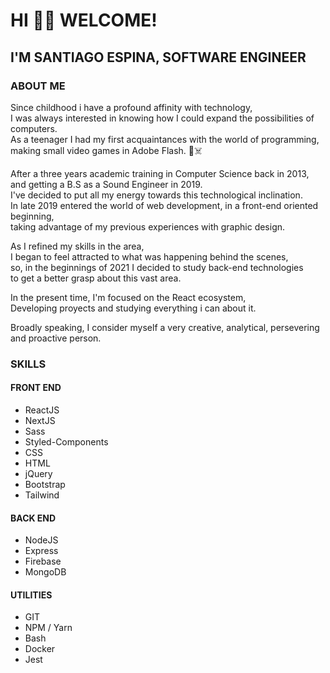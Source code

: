 # HI 👋🏼 WELCOME!
## I'M SANTIAGO ESPINA, SOFTWARE ENGINEER

### ABOUT ME
Since childhood i have a profound affinity with technology,  
I was always interested in knowing how I could expand the possibilities of computers.  
As a teenager I had my first acquaintances with the world of programming,  
making small video games in Adobe Flash. 🚀☠️

After a three years academic training in Computer Science back in 2013,  
and getting a B.S as a Sound Engineer in 2019.      
I've decided to put all my energy towards this technological inclination.  
In late 2019 entered the world of web development, in a front-end oriented beginning,  
taking advantage of my previous experiences with graphic design.  

As I refined my skills in the area,   
I began to feel attracted to what was happening behind the scenes,  
so, in the beginnings of 2021 I decided to study back-end technologies  
to get a better grasp about this vast area.

In the present time, I'm focused on the React ecosystem,  
Developing proyects and studying everything i can about it.  

Broadly speaking, I consider myself a very creative, analytical, persevering and proactive person.


### SKILLS

#### FRONT END
* ReactJS
* NextJS
* Sass
* Styled-Components
* CSS
* HTML
* jQuery
* Bootstrap
* Tailwind

#### BACK END
* NodeJS
* Express
* Firebase
* MongoDB

#### UTILITIES
* GIT
* NPM / Yarn
* Bash
* Docker
* Jest
